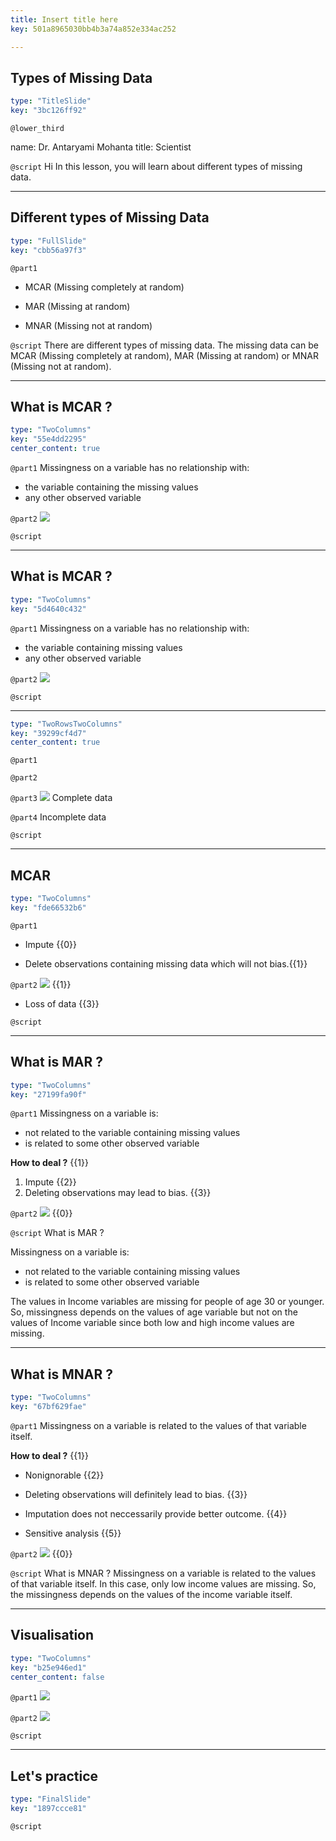 ```yaml
---
title: Insert title here
key: 501a8965030bb4b3a74a852e334ac252

---
```

## Types of Missing Data

```yaml
type: "TitleSlide"
key: "3bc126ff92"
```

`@lower_third`

name: Dr. Antaryami Mohanta
title: Scientist 


`@script`
Hi 
In this lesson, you will learn about different types of missing data.


---
## Different types of Missing Data

```yaml
type: "FullSlide"
key: "cbb56a97f3"
```

`@part1`
- MCAR  (Missing completely at random) 

- MAR   (Missing at random) 

- MNAR  (Missing not at random)


`@script`
There are different types of missing data. The missing data can be MCAR (Missing completely at random), MAR (Missing at random) or MNAR (Missing not at random).


---
## What is MCAR ?

```yaml
type: "TwoColumns"
key: "55e4dd2295"
center_content: true
```

`@part1`
Missingness on a variable has no relationship with:
- the variable containing the missing values
- any other observed variable


`@part2`
![](https://assets.datacamp.com/production/repositories/4411/datasets/68bf1c7b0fc60ca892559adcd9b8ca4fce73b9dc/complete%20data.jpg)


`@script`



---
## What is MCAR ?

```yaml
type: "TwoColumns"
key: "5d4640c432"
```

`@part1`
Missingness on a variable has no relationship with:
- the variable containing missing values
- any other observed variable


`@part2`
![](https://assets.datacamp.com/production/repositories/4411/datasets/b0b3643be04c4a191d059341abd2d3205c1fdceb/MCAR.jpg)


`@script`



---


```yaml
type: "TwoRowsTwoColumns"
key: "39299cf4d7"
center_content: true
```

`@part1`



`@part2`



`@part3`
![](https://assets.datacamp.com/production/repositories/4411/datasets/68bf1c7b0fc60ca892559adcd9b8ca4fce73b9dc/complete%20data.jpg)
                    Complete data


`@part4`
Incomplete data


`@script`



---
## MCAR

```yaml
type: "TwoColumns"
key: "fde66532b6"
```

`@part1`
- Impute {{0}}

- Delete observations containing missing data which will not bias.{{1}}


`@part2`
![](https://assets.datacamp.com/production/repositories/4411/datasets/2d4b381fa7d7d70f167d4f413eaafa74e1322721/MCAR1.jpg) {{1}}

- Loss of data {{3}}


`@script`



---
## What is MAR ?

```yaml
type: "TwoColumns"
key: "27199fa90f"
```

`@part1`
Missingness on a variable is:
- not related to the variable containing missing values 
- is related to some other observed variable  


**How to deal ?** {{1}}
1. Impute {{2}}
1. Deleting observations may lead to bias. {{3}}


`@part2`
![](https://assets.datacamp.com/production/repositories/4411/datasets/366de251cf9dc8c0349b4a63f69d64bcfd93cf21/MAR.png) {{0}}


`@script`
What is MAR ?

Missingness on a variable is:
- not related to the variable containing missing values 
- is related to some other observed variable  

The values in Income variables are missing for people of age 30 or younger. So, missingness depends on the values of age variable but not on the values of Income variable since both low and high income values are missing.


---
## What is MNAR ?

```yaml
type: "TwoColumns"
key: "67bf629fae"
```

`@part1`
Missingness on a variable is related to the values of that variable itself. 

**How to deal ?** {{1}}

- Nonignorable {{2}}

- Deleting observations will definitely lead to bias. {{3}}

- Imputation does not neccessarily provide better outcome. {{4}}

- Sensitive analysis {{5}}


`@part2`
![](https://assets.datacamp.com/production/repositories/4411/datasets/73bce43860bda6b2226225d80dc9c3e92d756530/MNAR.png)  {{0}}


`@script`
What is MNAR ? 
Missingness on a variable is related to the values of that variable itself. 
In this case, only low income values are missing. So, the missingness depends on the values of the income variable itself.


---
## Visualisation

```yaml
type: "TwoColumns"
key: "b25e946ed1"
center_content: false
```

`@part1`
![](https://assets.datacamp.com/production/repositories/4411/datasets/9409690171fb2988d124e6d72ed86bf1cf018a91/MCAR_Vis.png)


`@part2`
![](https://assets.datacamp.com/production/repositories/4411/datasets/22774281d87d029f9fb8794ea8919d1f6adf4f3f/MAR_Vis.png)


`@script`



---
## Let's practice

```yaml
type: "FinalSlide"
key: "1897ccce81"
```

`@script`


